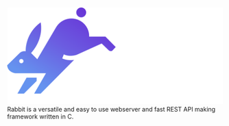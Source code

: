 ![Rabbit logo](./icons/svg/Rabbit%20logo%20white.svg)
 Rabbit is a versatile and easy to use webserver and fast REST API making framework written in C.
